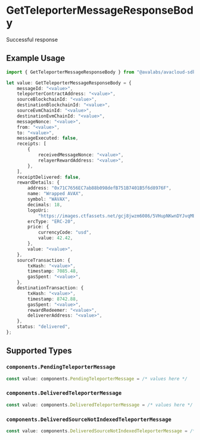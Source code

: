 # GetTeleporterMessageResponseBody

Successful response

## Example Usage

```typescript
import { GetTeleporterMessageResponseBody } from "@avalabs/avacloud-sdk/models/operations";

let value: GetTeleporterMessageResponseBody = {
    messageId: "<value>",
    teleporterContractAddress: "<value>",
    sourceBlockchainId: "<value>",
    destinationBlockchainId: "<value>",
    sourceEvmChainId: "<value>",
    destinationEvmChainId: "<value>",
    messageNonce: "<value>",
    from: "<value>",
    to: "<value>",
    messageExecuted: false,
    receipts: [
        {
            receivedMessageNonce: "<value>",
            relayerRewardAddress: "<value>",
        },
    ],
    receiptDelivered: false,
    rewardDetails: {
        address: "0x71C7656EC7ab88b098defB751B7401B5f6d8976F",
        name: "Wrapped AVAX",
        symbol: "WAVAX",
        decimals: 18,
        logoUri:
            "https://images.ctfassets.net/gcj8jwzm6086/5VHupNKwnDYJvqMENeV7iJ/fdd6326b7a82c8388e4ee9d4be7062d4/avalanche-avax-logo.svg",
        ercType: "ERC-20",
        price: {
            currencyCode: "usd",
            value: 42.42,
        },
        value: "<value>",
    },
    sourceTransaction: {
        txHash: "<value>",
        timestamp: 7085.48,
        gasSpent: "<value>",
    },
    destinationTransaction: {
        txHash: "<value>",
        timestamp: 8742.88,
        gasSpent: "<value>",
        rewardRedeemer: "<value>",
        delivererAddress: "<value>",
    },
    status: "delivered",
};
```

## Supported Types

### `components.PendingTeleporterMessage`

```typescript
const value: components.PendingTeleporterMessage = /* values here */
```

### `components.DeliveredTeleporterMessage`

```typescript
const value: components.DeliveredTeleporterMessage = /* values here */
```

### `components.DeliveredSourceNotIndexedTeleporterMessage`

```typescript
const value: components.DeliveredSourceNotIndexedTeleporterMessage = /* values here */
```

